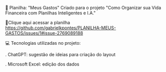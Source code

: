 🤑 Planilha: "Meus Gastos"
Criado para o projeto "Como Organizar sua Vida Financeira com Planilhas Inteligentes e I.A."  
  
  
📕Clique aqui acessar a planilha
https://github.com/gabrielkpontes/PLANILHA-MEUS-GASTOS/issues/1#issue-2769089188
  
  
  
💻 Tecnologias utilizadas no projeto:
  
. ChatGPT: sugestão de ideias para criação do layout
  
. Microsoft Excel: edição dos dados
  

